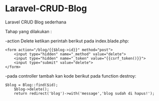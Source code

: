 # Laravel-CRUD-Blog
Laravel CRUD Blog sederhana

Tahap yang dilakukan :



-action Delete
	ketikan perintah berikut pada index.blade.php:

	<form action="/blog/{{$blog->id}}" method="post">
		<input type="hidden" name="_method" value="delete">
		<input type="hidden" name="_token" value="{{csrf_token()}}">
		<input type="submit" value="delete">
	</form>

-pada controller 
	tambah kan kode berikut pada function destroy:

	$blog = Blog::find($id);
        $blog->delete();
        return redirect('blog')->with('message','blog sudah di hapus!');

